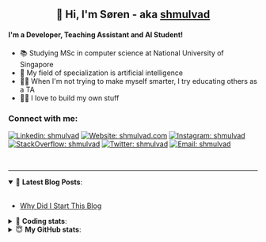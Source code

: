 <h2 align="center">
	👋 Hi, I'm Søren - aka <a href="https://shmulvad.com">shmulvad</a>
</h2>

#### I'm a Developer, Teaching Assistant and AI Student!
- 📚 Studying MSc in computer science at National University of Singapore
- 🧠 My field of specialization is artificial intelligence
- 👨‍🏫 When I'm not trying to make myself smarter, I try educating others as a TA
- 👨‍💻 I love to build my own stuff

### Connect with me:

[![Linkedin: shmulvad](https://img.shields.io/badge/shmulvad-blue?style=flat&logo=Linkedin&logoColor=white)][linkedin]
[![Website: shmulvad.com](https://img.shields.io/badge/shmulvad.com-47CCCC?&style=flat&logo=Google-Chrome&logoColor=white)][website]
[![Instagram: shmulvad](https://img.shields.io/badge/-@shmulvad-purple?style=flat&logo=Instagram&logoColor=white)][instagram]
[![StackOverflow: shmulvad](https://img.shields.io/badge/shmulvad-FE7A16?style=flat&logo=stack-overflow&logoColor=white)][stackOverflow]
[![Twitter: shmulvad](https://img.shields.io/badge/@shmulvad-1ca0f1?style=flat&logo=twitter&logoColor=white)][twitter]
[![Email: shmulvad](https://img.shields.io/badge/shmulvad-D14836?style=flat&logo=gmail&logoColor=white)][mail]

<br />

---

<details open>
 <summary>📕 <b>Latest Blog Posts</b>: </summary>

<br>

<!-- BLOG-POST-LIST:START -->
- [Why Did I Start This Blog](https://shmulvad.com/blog/why-did-start-this-blog)
<!-- BLOG-POST-LIST:END -->

</details>

<!-- --- -->

<details>
 <summary>🤖 <b>Coding stats</b>: </summary>

<br>

<!--START_SECTION:waka-->
**I'm a Night 🦉** 

```text
🌞 Morning    101 commits    ██░░░░░░░░░░░░░░░░░░░░░░░   10.18% 
🌆 Daytime    364 commits    █████████░░░░░░░░░░░░░░░░   36.69% 
🌃 Evening    366 commits    █████████░░░░░░░░░░░░░░░░   36.9% 
🌙 Night      161 commits    ████░░░░░░░░░░░░░░░░░░░░░   16.23%

```


📊 **This Week I Spent My Time On** 

```text
💬 Programming Languages: 
Python                   20 hrs 57 mins      ███████████████░░░░░░░░░░   60.42% 
HTML                     4 hrs 58 mins       ███░░░░░░░░░░░░░░░░░░░░░░   14.34% 
Other                    4 hrs 34 mins       ███░░░░░░░░░░░░░░░░░░░░░░   13.2% 
CSS                      1 hr 8 mins         ░░░░░░░░░░░░░░░░░░░░░░░░░   3.31% 
Bash                     54 mins             ░░░░░░░░░░░░░░░░░░░░░░░░░   2.61%

🔥 Editors: 
VS Code                  29 hrs 42 mins      █████████████████████░░░░   85.64% 
Zsh                      4 hrs 15 mins       ███░░░░░░░░░░░░░░░░░░░░░░   12.28% 
Sublime Text             43 mins             ░░░░░░░░░░░░░░░░░░░░░░░░░   2.08%

🐱‍💻 Projects: 
overvaagning-sender      11 hrs 49 mins      ████████░░░░░░░░░░░░░░░░░   34.08% 
overvaagning-admin       9 hrs 36 mins       ███████░░░░░░░░░░░░░░░░░░   27.72% 
overvaagning             5 hrs 22 mins       ████░░░░░░░░░░░░░░░░░░░░░   15.5% 
search_string            2 hrs 53 mins       ██░░░░░░░░░░░░░░░░░░░░░░░   8.35% 
finanstilsyn-scraper     2 hrs 32 mins       █░░░░░░░░░░░░░░░░░░░░░░░░   7.33%

```


 Last Updated on 27/01/2022 18:46:29 UTC
<!--END_SECTION:waka-->

</details>

<!-- --- -->

<details>
 <summary>😇 <b>My GitHub stats</b>: </summary>

<br>

<img align="left" alt="shmulvad's Github Stats" src="https://github-readme-stats.vercel.app/api?username=shmulvad&show_icons=true&hide_border=true" />

</details>



[website]: https://shmulvad.com
[twitter]: https://twitter.com/shmulvad
[linkedin]: https://linkedin.com/in/shmulvad
[instagram]: https://instagram.com/shmulvad
[stackOverflow]: https://stackoverflow.com/users/9248793/shmulvad
[mail]: mailto:shmulvad@gmail.com
[github]: https://github.com/shmulvad

